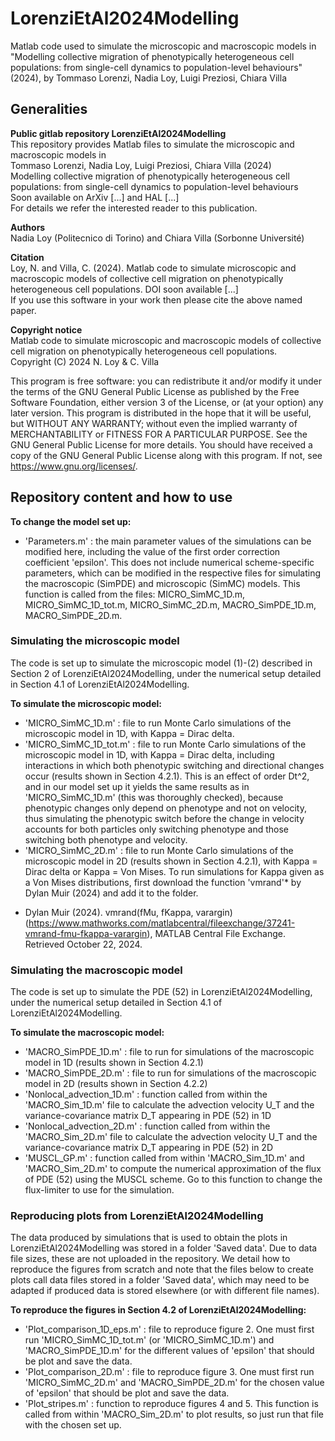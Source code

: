 # LorenziEtAl2024Modelling
Matlab code used to simulate the microscopic and macroscopic models in "Modelling collective migration of phenotypically heterogeneous cell populations: from single-cell dynamics to population-level behaviours" (2024), by Tommaso Lorenzi, Nadia Loy, Luigi Preziosi, Chiara Villa

## Generalities

**Public gitlab repository LorenziEtAl2024Modelling** <br />
This repository provides Matlab files to simulate the microscopic and macroscopic models in <br />
Tommaso Lorenzi, Nadia Loy, Luigi Preziosi, Chiara Villa (2024) <br />
Modelling collective migration of phenotypically heterogeneous cell populations: from single-cell dynamics to population-level behaviours <br />
Soon available on ArXiv [...] and HAL [...] <br />
For details we refer the interested reader to this publication. 

**Authors** <br />
Nadia Loy (Politecnico di Torino) and Chiara Villa (Sorbonne Université)

**Citation** <br />
Loy, N. and Villa, C. (2024). Matlab code to simulate microscopic and macroscopic models of collective cell migration on phenotypically heterogeneous cell populations. DOI soon available [...] <br />
If you use this software in your work then please cite the above named paper.

**Copyright notice** <br />
Matlab code to simulate microscopic and macroscopic models of collective cell migration on phenotypically heterogeneous cell populations. <br />
Copyright (C) 2024 N. Loy & C. Villa

This program is free software: you can redistribute it and/or modify
it under the terms of the GNU General Public License as published by
the Free Software Foundation, either version 3 of the License, or
(at your option) any later version.
This program is distributed in the hope that it will be useful,
but WITHOUT ANY WARRANTY; without even the implied warranty of
MERCHANTABILITY or FITNESS FOR A PARTICULAR PURPOSE.  See the
GNU General Public License for more details.
You should have received a copy of the GNU General Public License
along with this program.  If not, see https://www.gnu.org/licenses/.


## Repository content and how to use

**To change the model set up:** <br />
- 'Parameters.m' : the main parameter values of the simulations can be modified here, including the value of the first order correction coefficient 'epsilon'. This does not include numerical scheme-specific parameters, which can be modified in the respective files for simulating the macroscopic (SimPDE) and microscopic (SimMC) models. This function is called from the files:  MICRO_SimMC_1D.m, MICRO_SimMC_1D_tot.m, MICRO_SimMC_2D.m, MACRO_SimPDE_1D.m, MACRO_SimPDE_2D.m. 


### Simulating the microscopic model

The code is set up to simulate the microscopic model (1)-(2) described in Section 2 of LorenziEtAl2024Modelling, under the numerical setup detailed in Section 4.1 of LorenziEtAl2024Modelling. <br />

**To simulate the microscopic model:** <br />
- 'MICRO_SimMC_1D.m' : file to run Monte Carlo simulations of the microscopic model in 1D, with Kappa = Dirac delta.  <br />
- 'MICRO_SimMC_1D_tot.m' : file to run Monte Carlo simulations of the microscopic model in 1D, with Kappa = Dirac delta, including interactions in which both phenotypic switching and directional changes occur (results shown in Section 4.2.1). This is an effect of order Dt^2, and in our model set up it yields the same results as in 'MICRO_SimMC_1D.m' (this was thoroughly checked), because phenotypic changes only depend on phenotype and not on velocity, thus simulating the phenotypic switch before the change in velocity accounts for both particles only switching phenotype and those switching both phenotype and velocity. <br />
- 'MICRO_SimMC_2D.m' : file to run Monte Carlo simulations of the microscopic model in 2D (results shown in Section 4.2.1), with Kappa = Dirac delta or Kappa = Von Mises. To run simulations for Kappa given as a Von Mises distributions, first download the function 'vmrand'* by Dylan Muir (2024) and add it to the folder. <br />

* Dylan Muir (2024). vmrand(fMu, fKappa, varargin) (https://www.mathworks.com/matlabcentral/fileexchange/37241-vmrand-fmu-fkappa-varargin), MATLAB Central File Exchange. Retrieved October 22, 2024.


### Simulating the macroscopic model

The code is set up to simulate the PDE (52) in LorenziEtAl2024Modelling, under the numerical setup detailed in Section 4.1 of LorenziEtAl2024Modelling. 

**To simulate the macroscopic model:** <br />
- 'MACRO_SimPDE_1D.m' : file to run for simulations of the macroscopic model in 1D (results shown in Section 4.2.1) <br />
- 'MACRO_SimPDE_2D.m' : file to run for simulations of the macroscopic model in 2D (results shown in Section 4.2.2) <br />
- 'Nonlocal_advection_1D.m' : function called from within the 'MACRO_Sim_1D.m' file to calculate the advection velocity U_T and the variance-covariance matrix D_T appearing in PDE (52) in 1D <br />
- 'Nonlocal_advection_2D.m' : function called from within the 'MACRO_Sim_2D.m' file to calculate the advection velocity U_T and the variance-covariance matrix D_T appearing in PDE (52) in 2D <br />
- 'MUSCL_GP.m' : function called from within 'MACRO_Sim_1D.m' and 'MACRO_Sim_2D.m' to compute the numerical approximation of the flux of PDE (52) using the MUSCL scheme. Go to this function to change the flux-limiter to use for the simulation. <br />


### Reproducing plots from LorenziEtAl2024Modelling

The data produced by simulations that is used to obtain the plots in LorenziEtAl2024Modelling was stored in a folder 'Saved data'. Due to data file sizes, these are not uploaded in the repository. We detail how to reproduce the figures from scratch and note that the files below to create plots call data files stored in a folder 'Saved data', which may need to be adapted if produced data is stored elsewhere (or with different file names). <br />

**To reproduce the figures in Section 4.2 of LorenziEtAl2024Modelling:** <br />
- 'Plot_comparison_1D_eps.m' : file to reproduce figure 2. One must first run  'MICRO_SimMC_1D_tot.m' (or  'MICRO_SimMC_1D.m') and 'MACRO_SimPDE_1D.m' for the different values of 'epsilon' that should be plot and save the data.
- 'Plot_comparison_2D.m' : file to reproduce figure 3. One must first run  'MICRO_SimMC_2D.m' and 'MACRO_SimPDE_2D.m' for the chosen value of 'epsilon' that should be plot and save the data.
- 'Plot_stripes.m' : function to reproduce figures 4 and 5. This function is called from within 'MACRO_Sim_2D.m' to plot results, so just run that file with the chosen set up. <br />
